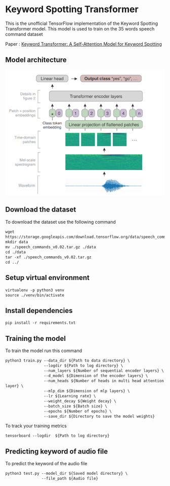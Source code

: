 # Keyword Spotting Transformer
This is the unofficial TensorFlow  implementation of the Keyword Spotting Transformer model. This model is used to train on the 35 words speech command dataset

Paper : [Keyword Transformer: A Self-Attention Model for Keyword Spotting](https://arxiv.org/pdf/2104.00769v2.pdf)

## Model architecture
![alt text](https://github.com/Ahmad-Omar-Ahsan/keyword_spotting_transformer/blob/main/KWS_transformer.png)

## Download the dataset
To download the dataset use the following command

```
wget https://storage.googleapis.com/download.tensorflow.org/data/speech_commands_v0.02.tar.gz
mkdir data
mv ./speech_commands_v0.02.tar.gz ./data
cd ./data
tar -xf ./speech_commands_v0.02.tar.gz
cd ../
```
## Setup virtual environment
```
virtualenv -p python3 venv
source ./venv/bin/activate
```

## Install dependencies 

```
pip install -r requirements.txt
```

## Training the model
To train the model run this command

```
python3 train.py --data_dir ${Path to data directory} \
                 --logdir ${Path to log directory} \
                 --num_layers ${Number of sequential encoder layers} \
                 --d_model ${Dimension of the encoder layers} \
                 --num_heads ${Number of heads in multi head attention layer} \
                 --mlp_dim ${Dimension of mlp layers} \
                 --lr ${Learning rate} \
                 --weight_decay ${Weight decay} \
                 --batch_size ${Batch size} \
                 --epochs ${Number of epochs} \
                 --save_dir ${Directory to save the model weights}

```
To track your training metrics 
```
tensorboard --logdir  ${Path to log directory}
```
## Predicting keyword of audio file
To predict the keyword of the audio file

```
python3 test.py --model_dir ${Saved model directory} \
                --file_path ${Audio file}
```
